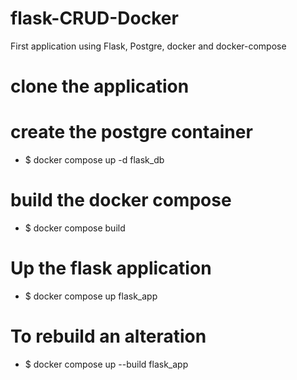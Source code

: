 # flask-CRUD-Docker
First application using Flask, Postgre, docker and docker-compose

# clone the application

# create the postgre container
- $ docker compose up -d flask_db

# build the docker compose
- $ docker compose build

# Up the flask application
- $ docker compose up flask_app

# To rebuild an alteration
- $ docker compose up --build flask_app